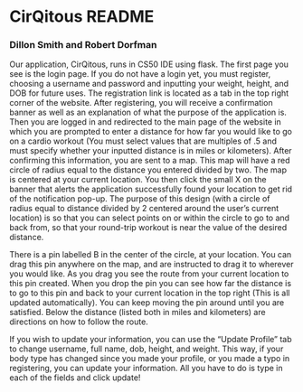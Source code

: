 # CirQitous README

### Dillon Smith and Robert Dorfman


Our application, CirQitous, runs in CS50 IDE using flask. The first page you see
is the login page. If you do not have a login yet, you must register, choosing a
username and password and inputting your weight, height, and DOB for future uses.
The registration link is located as a tab in the top right corner of the website.
After registering, you will receive a confirmation banner as well as an
explanation of what the purpose of the application is. Then you are logged in
and redirected to the main page of the website in which you are prompted to enter
a distance for how far you would like to go on a cardio workout (You must select
values that are multiples of .5 and must specify whether your inputted distance
is in miles or kilometers). After confirming this information, you are sent to a
map. This map will have a red circle of radius equal to the distance you entered
divided by two. The map is centered at your current location. You then click the
small X on the banner that alerts the application successfully found your
location to get rid of the notification pop-up. The purpose of this design (with
a circle of radius equal to distance divided by 2 centered around the user’s
current location) is so that you can select points on or within the circle to go
to and back from, so that your round-trip workout is near the value of the
desired distance.


There is a pin labelled B in the center of the circle, at your location. You can
drag this pin anywhere on the map, and are instructed to drag it to wherever you
would like. As you drag you see the route from your current location to this pin
created. When you drop the pin you can see how far the distance is to go to this
pin and back to your current location in the top right (This is all updated
automatically). You can keep moving the pin around until you are satisfied.
Below the distance (listed both in miles and kilometers) are directions on how
to follow the route.


 If you wish to update your information, you can use the “Update Profile” tab to
 change username, full name, dob, height, and weight. This way, if your body
 type has changed since you made your profile, or you made a typo in registering,
 you can update your information. All you have to do is type in each of the
 fields and click update!
